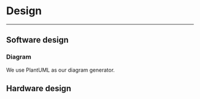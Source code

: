 # Design

---

## Software design

### Diagram

We use PlantUML as our diagram generator.

## Hardware design